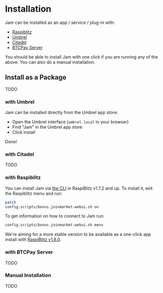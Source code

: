 # Installation

Jam can be installed as an app / service / plug-in with:

- [Raspiblitz](https://github.com/rootzoll/raspiblitz)
- [Umbrel](https://umbrel.com/)
- [Citadel](https://github.com/runcitadel)
- [BTCPay Server](https://btcpayserver.org/)

You should be able to install Jam with one click if you are running any of the
above. You can also do a manual installation.

## Install as a Package

TODO

### with Umbrel

Jam can be installed directly from the Umbrel app store:

- Open the Umbrel interface (`umbrel.local` in your browser)
- Find "Jam" in the Umbrel app store
- Click install

Done!

### with Citadel

TODO

### with Raspiblitz

You can install Jam via [the
CLI](https://github.com/rootzoll/raspiblitz/pull/2747) in RaspiBlitz v1.7.2 and
up. To install it, exit the Raspiblitz menu and run:

```sh
patch
config.scripts/bonus.joinmarket-webui.sh on
```

To get information on how to connect to Jam run:

```sh
config.scripts/bonus.joinmarket-webui.sh menu
```

We're aiming for a more stable version to be available as a one-click app
install with [RaspiBlitz
v1.8.0](https://github.com/rootzoll/raspiblitz/issues/2891).

### with BTCPay Server

TODO

### Manual Installation

TODO
